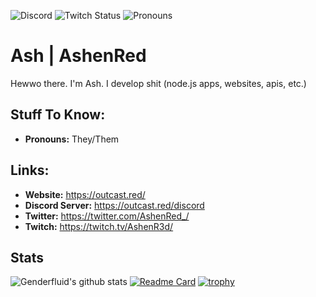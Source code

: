 ![Discord](https://img.shields.io/discord/775076340398292994?style=for-the-badge&logo=discord)
![Twitch Status](https://img.shields.io/twitch/status/ashenred_?style=for-the-badge&logo=twitch)
<img alt='Pronouns' src='https://img.shields.io/endpoint?url=https://pronoundb.org/shields/62222ceef0cf73b1a319f9d3&style=for-the-badge&color=ff0000' />
# Ash | AshenRed
Hewwo there. I'm Ash. I develop shit (node.js apps, websites, apis, etc.)

## Stuff To Know:
- **Pronouns:** They/Them


## Links:
- **Website:** https://outcast.red/
- **Discord Server:** https://outcast.red/discord
- **Twitter:** https://twitter.com/AshenRed_/
- **Twitch:** https://twitch.tv/AshenR3d/

## Stats

![Genderfluid's github stats](https://github-readme-stats.vercel.app/api?username=Genderfluid&show_icons=true&bg_color=000000&title_color=ff0000&text_color=ff0000)
[![Readme Card](https://github-readme-stats.vercel.app/api/pin/?username=outcastllc&repo=outcast&bg_color=000000&title_color=ff0000&text_color=ff0000)](https://github.com/OutcastLLC/outcast)
[![trophy](https://github-profile-trophy.vercel.app/?username=genderfluid&theme=onedark)](https://github.com/ryo-ma/github-profile-trophy)
